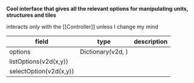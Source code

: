 **Cool interface that gives all the relevant options for manipulating units, structures and tiles**

interacts only with the [[Controller]] unless I change my mind

| field                  | type              | description |
| ---------------------- | ----------------- | ----------- |
| options                | Dictionary(v2d, ) |             |
| listOptions(v2d(x,y))  |                   |             |
| selectOption(v2d(x,y)) |                   |             |
